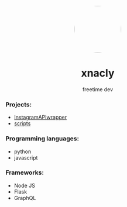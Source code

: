 <p align="center">
    <img style="border-radius: 100px" width="128" height="128" src="https://cdn.discordapp.com/avatars/417699816836169728/8ea8764772217e66ce7b7f9c3dd1561e.png?size=2048">
</p>
<h1 align="center">xnacly</h1>
<p align="center">freetime dev</p>

### Projects:
- [InstagramAPIwrapper](https://github.com/xNaCly/InstagramAPIwrapper)
- [scripts](https://github.com/xNaCly/scripts)

### Programming languages: 
- python
- javascript

### Frameworks:
- Node JS
- Flask
- GraphQL
